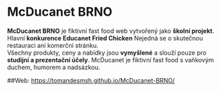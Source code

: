 # McDucanet BRNO

**McDucanet BRNO** je fiktivní fast food web vytvořený jako **školní projekt**.
Hlavní **konkurence Educanet Fried Chicken**
Nejedná se o skutečnou restauraci ani komerční stránku.  
Všechny produkty, ceny a nabídky jsou **vymyšlené** a slouží pouze pro **studijní a prezentační účely**.
McDucanet je fiktivní fast food s vaňkovým duchem, humorem a nadsázkou.

##Web: 
https://tomandesmsh.github.io/McDucanet-BRNO/
